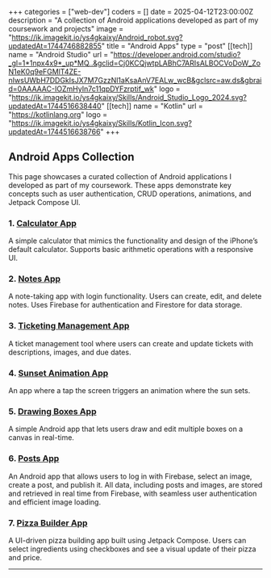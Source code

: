 +++
categories = ["web-dev"]
coders = []
date = 2025-04-12T23:00:00Z
description = "A collection of Android applications developed as part of my coursework and projects"
image = "https://ik.imagekit.io/ys4gkaixy/Android_robot.svg?updatedAt=1744746882855"
title = "Android Apps"
type = "post"
[[tech]]
name = "Android Studio"
url = "https://developer.android.com/studio?_gl=1*1npx4x9*_up*MQ..&gclid=Cj0KCQjwtpLABhC7ARIsALBOCVoDoW_ZoN1eK0q9eFGMlT4ZE-nIwsUWbH7DDGkIsJX7M7GzzNl1aKsaAnV7EALw_wcB&gclsrc=aw.ds&gbraid=0AAAAAC-IOZmHyIn7c11qpDYFzrptif_wk"
logo = "https://ik.imagekit.io/ys4gkaixy/Skills/Android_Studio_Logo_2024.svg?updatedAt=1744516638440"
[[tech]]
name = "Kotlin"
url = "https://kotlinlang.org"
logo = "https://ik.imagekit.io/ys4gkaixy/Skills/Kotlin_Icon.svg?updatedAt=1744516638766"
+++

## **Android Apps Collection**

This page showcases a curated collection of Android applications I developed as part of my coursework. These apps demonstrate key concepts such as user authentication, CRUD operations, animations, and Jetpack Compose UI.

### **1. [Calculator App](/portfolio/android/calculator/)**
A simple calculator that mimics the functionality and design of the iPhone’s default calculator. Supports basic arithmetic operations with a responsive UI.

### **2. [Notes App](/portfolio/android/notesapp/)**
A note-taking app with login functionality. Users can create, edit, and delete notes. Uses Firebase for authentication and Firestore for data storage.

### **3. [Ticketing Management App](/portfolio/android/ticketingapp/)**
A ticket management tool where users can create and update tickets with descriptions, images, and due dates.

### **4. [Sunset Animation App](/portfolio/android/sunsetanimation/)**
An app where a tap the screen triggers an animation where the sun sets.

### **5. [Drawing Boxes App](/portfolio/android/drawingboxes/)**
A simple Android app that lets users draw and edit multiple boxes on a canvas in real-time. 

### **6. [Posts App](/portfolio/android/postsapp/)**
An Android app that allows users to log in with Firebase, select an image, create a post, and publish it. All data, including posts and images, are stored and retrieved in real time from Firebase, with seamless user authentication and efficient image loading.

### **7. [Pizza Builder App](/portfolio/android/pizzaapp/)**
A UI-driven pizza building app built using Jetpack Compose. Users can select ingredients using checkboxes and see a visual update of their pizza and price.

---

